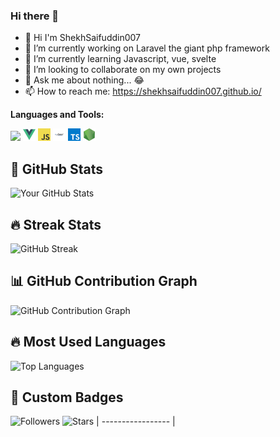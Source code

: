 ### Hi there 👋


- 👋 Hi I'm ShekhSaifuddin007
- 🔭 I’m currently working on Laravel the giant php framework
- 🌱 I’m currently learning Javascript, vue, svelte
- 👯 I’m looking to collaborate on my own projects
- 💬 Ask me about nothing... 😂
- 📫 How to reach me: https://shekhsaifuddin007.github.io/



	
**Languages and Tools:**

<code><img height="20" src="https://laravel.com/img/logomark.min.svg"></code>
<code><img height="20" src="https://raw.githubusercontent.com/github/explore/80688e429a7d4ef2fca1e82350fe8e3517d3494d/topics/vue/vue.png"></code>
<code><img height="20" src="https://raw.githubusercontent.com/github/explore/80688e429a7d4ef2fca1e82350fe8e3517d3494d/topics/javascript/javascript.png"></code>
<code><img height="20" src="https://raw.githubusercontent.com/github/explore/80688e429a7d4ef2fca1e82350fe8e3517d3494d/topics/jquery/jquery.png"></code>
<code><img height="20" src="https://raw.githubusercontent.com/github/explore/80688e429a7d4ef2fca1e82350fe8e3517d3494d/topics/typescript/typescript.png"></code>
<code><img height="20" src="https://raw.githubusercontent.com/github/explore/80688e429a7d4ef2fca1e82350fe8e3517d3494d/topics/nodejs/nodejs.png"></code> 


## 🚀 GitHub Stats
![Your GitHub Stats](https://github-readme-stats.vercel.app/api?username=your-github-username&show_icons=true&theme=radical)

## 🔥 Streak Stats
![GitHub Streak](https://streak-stats.demolab.com/?user=your-github-username&theme=radical)

## 📊 GitHub Contribution Graph
![GitHub Contribution Graph](https://github-profile-summary-cards.vercel.app/api/cards/profile-details?username=your-github-username&theme=radical)

## 🔥 Most Used Languages
![Top Languages](https://github-readme-stats.vercel.app/api/top-langs/?username=your-github-username&layout=compact&theme=radical)

## 📌 Custom Badges
![Followers](https://img.shields.io/github/followers/your-github-username?label=Followers&style=social)
![Stars](https://img.shields.io/github/stars/your-github-username?label=Profile%20Stars&style=social)
| ----------------- |
